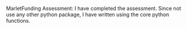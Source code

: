 MarletFunding Assessment:
      I have completed the assessment. Since not use any other python package, I have written using the core python functions.